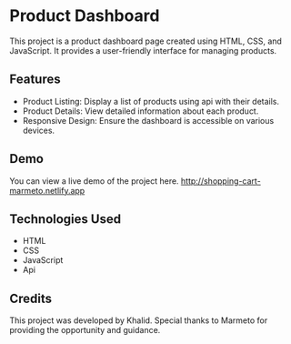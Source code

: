 # Product Dashboard
This project is a product dashboard page created using HTML, CSS, and JavaScript. It provides a user-friendly interface for managing products.

## Features
- Product Listing: Display a list of products using api with their details.
- Product Details: View detailed information about each product.
- Responsive Design: Ensure the dashboard is accessible on various devices.

## Demo
You can view a live demo of the project here.
http://shopping-cart-marmeto.netlify.app

## Technologies Used
- HTML
- CSS
- JavaScript
- Api

## Credits
This project was developed by Khalid. Special thanks to Marmeto for providing the opportunity and guidance.
